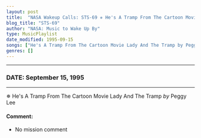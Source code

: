 ```yaml
---
layout: post
title:  "NASA Wakeup Calls: STS-69 ✵ He's A Tramp From The Cartoon Movie Lady And The Tramp by Peggy Lee ✺ September 15, 1995"
blog_title: "STS-69"
author: "NASA: Music to Wake Up By"
type: MusicPlaylist
date_modified: 1995-09-15
songs: ["He's A Tramp From The Cartoon Movie Lady And The Tramp by Peggy Lee"]
genres: []
---
```


----
### DATE: September 15, 1995
----
✵ He's A Tramp From The Cartoon Movie Lady And The Tramp *by* Peggy Lee  

#### Comment:
* No mission comment



<br/>
<center>
	<a target="_blank"
	   href="https://twitter.com/intent/tweet?hashtags=Space,NASA,Playlist,NASAWakeupCalls,SpaceProgram&text=🚀 {{ page.author}}, '{{ page.songs.first }}' {{ page.title }}, {{ page.date | date: '%B %d, %Y' }}, {{ site.url }}{{ page.url }}&via=nasawakeupcalls"><i class="fab fa-twitter" title="Tweet this page" alt="Tweet this page" style="font-size: 1.3em;"></i></a>
	&nbsp; 	<i class="fas fa-user-astronaut" style="font-size: 1.5em;"></i> &nbsp;
    <a id="custom_amazon_link"
       type="amzn" search="#"
       category="popular music">
    <i class="fab fa-amazon" style="font-size: 1.3em;"></i></a>
</center>

<!-- Randomly resolve an individual entry from a song array -->
<script src="/assets/javascript/seedrandom.min.js"></script>
<script>
  var wake_me_up = ["He's A Tramp From The Cartoon Movie Lady And The Tramp by Peggy Lee"];
  var prng = new Math.seedrandom();
  function randomSong() {
    song = wake_me_up[Math.floor(Math.random() * wake_me_up.length)];
    var amazon_link = document.getElementById("custom_amazon_link");
    amazon_link.setAttribute("search", song);
  }
  window.onload = randomSong();
</script>

